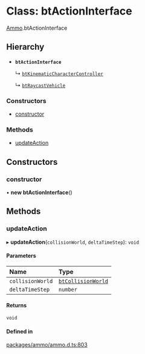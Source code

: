 # Class: btActionInterface

[Ammo](../modules/Ammo.md).btActionInterface

## Hierarchy

- **`btActionInterface`**

  ↳ [`btKinematicCharacterController`](Ammo.btKinematicCharacterController.md)

  ↳ [`btRaycastVehicle`](Ammo.btRaycastVehicle.md)


### Constructors

- [constructor](Ammo.btActionInterface.md#constructor)

### Methods

- [updateAction](Ammo.btActionInterface.md#updateaction)

## Constructors

### constructor

• **new btActionInterface**()

## Methods

### updateAction

▸ **updateAction**(`collisionWorld`, `deltaTimeStep`): `void`

#### Parameters

| Name | Type |
| :------ | :------ |
| `collisionWorld` | [`btCollisionWorld`](Ammo.btCollisionWorld.md) |
| `deltaTimeStep` | `number` |

#### Returns

`void`

#### Defined in

[packages/ammo/ammo.d.ts:803](https://github.com/Orillusion/orillusion/blob/main/packages/ammo/ammo.d.ts#L803)
